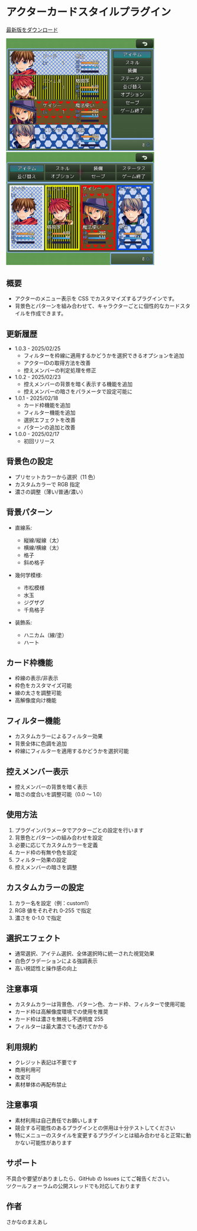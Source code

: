 # アクターカードスタイルプラグイン

[最新版をダウンロード](https://raw.githubusercontent.com/fishs075/MZ/refs/heads/main/SKM_ActorCardStyle.js)

<!-- ここに画像を入れる予定 -->

<img src="../images/SKM_ActorCardStyle1.png" width="400"><img src="../images/SKM_ActorCardStyle2.png" width="400">



## 概要

-   アクターのメニュー表示を CSS でカスタマイズするプラグインです。
-   背景色とパターンを組み合わせて、キャラクターごとに個性的なカードスタイルを作成できます。

## 更新履歴
- 1.0.3 - 2025/02/25
  - フィルターを枠線に適用するかどうかを選択できるオプションを追加
  - アクターIDの取得方法を改善
  - 控えメンバーの判定処理を修正
-   1.0.2 - 2025/02/23
    -   控えメンバーの背景を暗く表示する機能を追加
    -   控えメンバーの暗さをパラメータで設定可能に
-   1.0.1 - 2025/02/18
    -   カード枠機能を追加
    -   フィルター機能を追加
    -   選択エフェクトを改善
    -   パターンの追加と改善
-   1.0.0 - 2025/02/17
    -   初回リリース

## 背景色の設定

-   プリセットカラーから選択（11 色）
-   カスタムカラーで RGB 指定
-   濃さの調整（薄い/普通/濃い）

## 背景パターン

-   直線系:

    -   縦線/縦線（太）
    -   横線/横線（太）
    -   格子
    -   斜め格子

-   幾何学模様:

    -   市松模様
    -   水玉
    -   ジグザグ
    -   千鳥格子

-   装飾系:
    -   ハニカム（線/塗）
    -   ハート

## カード枠機能

-   枠線の表示/非表示
-   枠色をカスタマイズ可能
-   線の太さを調整可能
-   高解像度向け機能

## フィルター機能

-   カスタムカラーによるフィルター効果
-   背景全体に色調を追加
- 枠線にフィルターを適用するかどうかを選択可能
## 控えメンバー表示

-   控えメンバーの背景を暗く表示
-   暗さの度合いを調整可能（0.0 ～ 1.0）

## 使用方法

1. プラグインパラメータでアクターごとの設定を行います
2. 背景色とパターンの組み合わせを設定
3. 必要に応じてカスタムカラーを定義
4. カード枠の有無や色を設定
5. フィルター効果の設定
6. 控えメンバーの暗さを調整

## カスタムカラーの設定

1. カラー名を設定（例：custom1）
2. RGB 値をそれぞれ 0-255 で指定
3. 濃さを 0-1.0 で指定

## 選択エフェクト

-   通常選択、アイテム選択、全体選択時に統一された視覚効果
-   白色グラデーションによる強調表示
-   高い視認性と操作感の向上

## 注意事項

-   カスタムカラーは背景色、パターン色、カード枠、フィルターで使用可能
-   カード枠は高解像度環境での使用を推奨
-   カード枠は濃さを無視し不透明度 255
-   フィルターは最大濃さでも透けてかかる

## 利用規約

-   クレジット表記は不要です
-   商用利用可
-   改変可
-   素材単体の再配布禁止

## 注意事項

-   素材利用は自己責任でお願いします
-   競合する可能性のあるプラグインとの併用は十分テストしてください
-   特にメニューのスタイルを変更するプラグインとは組み合わせると正常に動かない可能性があります

## サポート

不具合や要望がありましたら、GitHub の Issues にてご報告ください。<br>
ツクールフォーラムの公開スレッドでも対応しております

## 作者

さかなのまえあし

